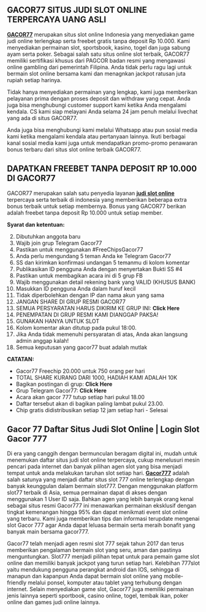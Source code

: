 <h2>GACOR77 SITUS JUDI SLOT ONLINE TERPERCAYA UANG ASLI</h2>
<strong><a href="https://sarzanascacchi.it/">GACOR77</a></strong> merupakan situs slot online Indonesia yang menyediakan game judi online terlengkap serta freebet gratis tanpa deposit Rp 10.000. Kami menyediakan permainan slot, sportsbook, kasino, togel dan juga sabung ayam serta poker. Sebagai salah satu situs online slot terbaik, GACOR77 memiliki sertifikasi khusus dari PAGCOR badan resmi yang mengawasi online gambling dari pemerintah Filipina. Anda tidak perlu ragu lagi untuk bermain slot online bersama kami dan menagnkan jackpot ratusan juta rupiah setiap harinya.

Tidak hanya menyediakan permainan yang lengkap, kami juga memberikan pelayanan prima dengan proses deposit dan withdraw yang cepat. Anda juga bisa menghubungi customer support kami ketika Anda mengalami kendala. CS kami siap melayani Anda selama 24 jam penuh melalui livechat yang ada di situs GACOR77.

Anda juga bisa menghubungi kami melalui Whatsapp atau pun sosial media kami ketika mengalami kendala atau pertanyaan lainnya. Ikuti berbagai kanal sosial media kami juga untuk mendapatkan promo-promo penawaran bonus terbaru dari situs slot online terbaik GACOR77.
<h2>DAPATKAN FREEBET TANPA DEPOSIT RP 10.000 DI GACOR77</h2>
GACOR77 merupakan salah satu penyedia layanan <strong><a title="judi slot online" href="https://sarzanascacchi.it/" target="_blank" rel="noopener follow">judi slot online</a></strong> terpercaya serta terbaik di indonesia yang memberikan beberapa extra bonus terbaik untuk setiap membernya. Bonus yang GACOR77 berikan adalah freebet tanpa deposit Rp 10.000 untuk setiap member.

<strong>Syarat dan ketentuan:</strong>
<ol>
 	<li style="list-style-type: none;"></li>
 	<li>Dibutuhkan anggota baru</li>
 	<li>Wajib join grup Telegram Gacor77</li>
 	<li>Pastikan untuk menggunakan #FreeChipsGacor77</li>
 	<li>Anda perlu mengundang 5 teman Anda ke Telegram Gacor77</li>
 	<li>SS dan kirimkan konfirmasi undangan 5 temanmu di kolom komentar</li>
 	<li>Publikasikan ID pengguna Anda dengan menyertakan Bukti SS #4</li>
 	<li>Pastikan untuk membagikan acara ini di 5 grup FB</li>
 	<li>Wajib menggunakan detail rekening bank yang VALID (KHUSUS BANK)</li>
 	<li>Masukkan ID pengguna Anda dalam huruf kecil</li>
 	<li>Tidak diperbolehkan dengan IP dan nama akun yang sama</li>
 	<li>JANGAN SHARE DI GRUP RESMI GACOR77</li>
 	<li>SEMUA PERSYARATAN HARUS DIKIRIM KE GRUP INI: <strong>Click Here</strong></li>
 	<li>PENEMPATAN DI GRUP RESMI KAMI DIANGGAP PAKSA!</li>
 	<li>GUNAKAN HANYA UNTUK SLOT</li>
 	<li>Kolom komentar akan ditutup pada pukul 18:00.</li>
 	<li>Jika Anda tidak memenuhi persyaratan di atas, Anda akan langsung admin anggap kalah!</li>
 	<li>Semua keputusan yang gacor77 buat adalah mutlak</li>
</ol>
<strong>CATATAN:</strong>
<ul>
 	<li>Gacor77 Freechip 20.000 untuk 750 orang per hari</li>
 	<li>TOTAL SHARE KURANG DARI 1000, HADIAH KAMI ADALAH 10K</li>
 	<li>Bagikan postingan di grup: <strong>Click Here</strong></li>
 	<li>Grup Telegram Gacor77: <strong>Click Here</strong></li>
 	<li>Acara akan gacor 777 tutup setiap hari pukul 18.00</li>
 	<li>Daftar tersebut akan di bagikan paling lambat pukul 23.00.</li>
 	<li>Chip gratis didistribusikan setiap 12 jam setiap hari - Selesai</li>
</ul>
<h2>Gacor 77 Daftar Situs Judi Slot Online | Login Slot Gacor 777</h2>
Di era yang canggih dengan bermunculan beragam digital ini, mudah untuk menemukan daftar situs judi slot online terpercaya, cukup menelusuri mesin pencari pada internet dan banyak pilihan agen slot yang bisa menjadi tempat untuk anda melakukan taruhan slot setiap hari. <strong><a href="https://sarzanascacchi.it/">Gacor777</a></strong> adalah salah satunya yang menjadi daftar situs slot 777 online terlengkap dengan banyak keunggulan dalam bermain slot777. Dengan menggunakan platform slot77 terbaik di Asia, semua permainan dapat di akses dengan menggunakan 1 User ID saja. Bahkan agen yang lebih banyak orang kenal sebagai situs resmi Gacor777 ini menawarkan permainan eksklusif dengan tingkat kemenangan hingga 95% dan dapat menikmati event slot online yang terbaru. Kami juga memberikan tips dan informasi terupdate mengenai slot Gacor 777 agar Anda dapat leluasa bermain serta meraih bonafit yang banyak main bersama gacor777.

Gacor77 telah menjadi agen resmi slot 777 sejak tahun 2017 dan terus memberikan pengalaman bermain slot yang seru, aman dan pastinya menguntungkan. Slot777 menjadi pilihan tepat untuk para pemain game slot online dan memiliki banyak jackpot yang turun setiap hari. Kelebihan 777slot yaitu mendukung pengguna perangkat android dan IOS, sehingga di manapun dan kapanpun Anda dapat bermain slot online yang mobile-friendly melalui ponsel, komputer atau tablet yang terhubung dengan internet. Selain menyediakan game slot, Gacor77 juga memiliki permainan jenis lainnya seperti sportbook, casino online, togel, tembak ikan, poker online dan games judi online lainnya.
